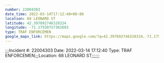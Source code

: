 ```yaml
---
number: 22004303
date_time: 2022-03-14T17:12:40+00:00
location: 68 LEONARD ST
latitude: 42.397892746328324
longitude: -71.17550757302693
type: TRAF ENFORCEMEN
google_maps_link: https://maps.google.com/?q=42.397892746328324,-71.17550757302693
---
```


;;;Incident #: 22004303  Date: 2022-03-14 17:12:40   Type: TRAF ENFORCEMEN;;;Location: 68 LEONARD ST;;;;;;
